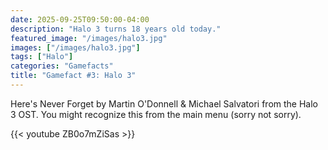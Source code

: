 ```yaml
---
date: 2025-09-25T09:50:00-04:00
description: "Halo 3 turns 18 years old today."
featured_image: "/images/halo3.jpg"
images: ["/images/halo3.jpg"]
tags: ["Halo"]
categories: "Gamefacts"
title: "Gamefact #3: Halo 3"
---
```


Here's Never Forget by Martin O'Donnell & Michael Salvatori from the Halo 3 OST.
You might recognize this from the main menu (sorry not sorry).

{{< youtube ZB0o7mZiSas >}}